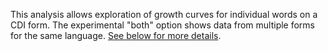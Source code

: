 This analysis allows exploration of growth curves for individual words on a CDI
form. The experimental "both" option shows data from multiple forms for the same
language. [See below for more details](#details).
